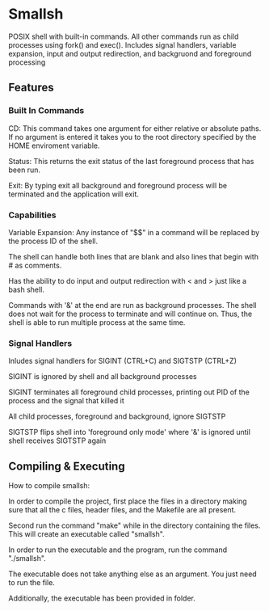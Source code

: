 # Smallsh

POSIX shell with built-in commands. All other commands run as child processes using fork() and exec(). Includes signal handlers, variable expansion, input and output redirection, and backgruond and foreground processing

## Features

### Built In Commands

  CD: This command takes one argument for either relative or absolute paths. If no argument is entered it takes you to the root directory specified by the HOME enviroment variable.
  
  Status: This returns the exit status of the last foreground process that has been run.
  
  Exit: By typing exit all background and foreground process will be terminated and the application will exit.

### Capabilities

Variable Expansion: Any instance of "$$" in a command will be replaced by the process ID of the shell.

The shell can handle both lines that are blank and also lines that begin with # as comments.

Has the ability to do input and output redirection with < and > just like a bash shell.

Commands with '&' at the end are run as background processes. The shell does not wait for the process to terminate and will continue on. Thus, the shell is able to run multiple process at the same time. 

### Signal Handlers

Inludes signal handlers for SIGINT (CTRL+C) and SIGTSTP (CTRL+Z) 

SIGINT is ignored by shell and all background processes

SIGINT terminates all foreground child processes, printing out PID of the process and the signal that killed it

All child processes, foreground and background, ignore SIGTSTP

SIGTSTP flips shell into 'foreground only mode' where '&' is ignored until shell receives SIGTSTP again

## Compiling & Executing
How to compile smallsh:

In order to compile the project, first place the files in a directory making sure that all the c files, 
header files, and the Makefile are all present.

Second run the command "make" while in the directory containing the files. 
This will create an executable called "smallsh".

In order to run the executable and the program, run the command "./smallsh".

The executable does not take anything else as an argument. You just need to run the file. 

Additionally, the executable has been provided in folder.
